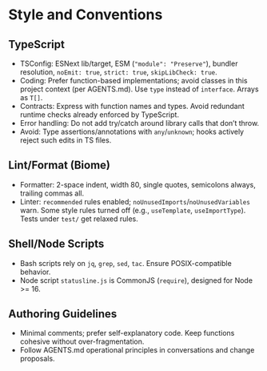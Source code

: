 # Style and Conventions

## TypeScript
- TSConfig: ESNext lib/target, ESM (`"module": "Preserve"`), bundler resolution, `noEmit: true`, `strict: true`, `skipLibCheck: true`.
- Coding: Prefer function-based implementations; avoid classes in this project context (per AGENTS.md). Use `type` instead of `interface`. Arrays as `T[]`.
- Contracts: Express with function names and types. Avoid redundant runtime checks already enforced by TypeScript.
- Error handling: Do not add try/catch around library calls that don’t throw.
- Avoid: Type assertions/annotations with `any`/`unknown`; hooks actively reject such edits in TS files.

## Lint/Format (Biome)
- Formatter: 2-space indent, width 80, single quotes, semicolons always, trailing commas all.
- Linter: `recommended` rules enabled; `noUnusedImports`/`noUnusedVariables` warn. Some style rules turned off (e.g., `useTemplate`, `useImportType`). Tests under `test/` get relaxed rules.

## Shell/Node Scripts
- Bash scripts rely on `jq`, `grep`, `sed`, `tac`. Ensure POSIX-compatible behavior.
- Node script `statusline.js` is CommonJS (`require`), designed for Node >= 16.

## Authoring Guidelines
- Minimal comments; prefer self-explanatory code. Keep functions cohesive without over-fragmentation.
- Follow AGENTS.md operational principles in conversations and change proposals.
